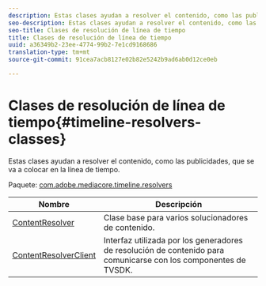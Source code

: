 ```yaml
---
description: Estas clases ayudan a resolver el contenido, como las publicidades, que se va a colocar en la línea de tiempo.
seo-description: Estas clases ayudan a resolver el contenido, como las publicidades, que se va a colocar en la línea de tiempo.
seo-title: Clases de resolución de línea de tiempo
title: Clases de resolución de línea de tiempo
uuid: a36349b2-23ee-4774-99b2-7e1cd9168686
translation-type: tm+mt
source-git-commit: 91cea7acb8127e02b82e5242b9ad6ab0d12ce0eb

---
```



# Clases de resolución de línea de tiempo{#timeline-resolvers-classes}

Estas clases ayudan a resolver el contenido, como las publicidades, que se va a colocar en la línea de tiempo.

Paquete: [com.adobe.mediacore.timeline.resolvers](https://help.adobe.com/en_US/primetime/api/psdk/asdoc-dhls_1.4/com/adobe/mediacore/timeline/resolvers/package-detail.html)

| Nombre | Descripción |
|---|---|
| [ContentResolver](https://help.adobe.com/en_US/primetime/api/psdk/asdoc-dhls_1.4/com/adobe/mediacore/timeline/resolvers/ContentResolver.html) | Clase base para varios solucionadores de contenido. |
| [ContentResolverClient](https://help.adobe.com/en_US/primetime/api/psdk/asdoc-dhls_1.4/com/adobe/mediacore/timeline/resolvers/ContentResolverClient.html) | Interfaz utilizada por los generadores de resolución de contenido para comunicarse con los componentes de TVSDK. |